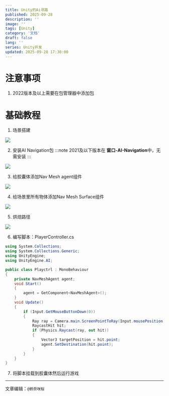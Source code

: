 ```yaml
---
title: Unity的Ai寻路
published: 2025-09-28
description: ''
image: ''
tags: [Unity]
category: '文档'
draft: false 
lang: ''
series: Unity开发
updated: 2025-09-28 17:30:00
---
```

# 注意事项
1. 2022版本及以上需要在包管理器中添加包

# 基础教程
1. 场景搭建
<img src="https://img.sakura.ink/file/AgACAgUAAyEGAASIHQfFAANsaNkKt7Jk6-1MW8HqS6uqeP6xXvIAAu3LMRvGv8lWVSeo12gqpHkBAAMCAAN3AAM2BA.png">

2. 安装AI Navigation包
:::note
2021及以下版本在 **窗口-AI-Navigation**中，无需安装
:::
<img src="https://img.sakura.ink/file/AgACAgUAAyEGAASIHQfFAANtaNkLRw4pb0x5gmya9Q6JNOcb86cAAvLLMRvGv8lWd6tllodh3ToBAAMCAAN3AAM2BA.png">

3. 给胶囊体添加Nav Mesh agent组件
<img src="https://img.sakura.ink/file/AgACAgUAAyEGAASIHQfFAANuaNkLuWhKBH0Ba2xj8D7pHCeXpNsAAvbLMRvGv8lW25wtEIbthIIBAAMCAAN3AAM2BA.png">

4. 给场景里所有物体添加Nav Mesh Surface组件
<img src="https://img.sakura.ink/file/AgACAgUAAyEGAASIHQfFAANvaNkMJHA8NIO3v7UIJMg__f8yyqgAAvjLMRvGv8lWU_4Dy8_XOLgBAAMCAAN3AAM2BA.png">

5. 烘焙路径
<img src="https://img.sakura.ink/file/AgACAgUAAyEGAASIHQfFAANwaNkMXQABDr1peGtJZwABwY1n1XO6_AAC-csxG8a_yVYez8GEH9qNPAEAAwIAA3cAAzYE.png">

6. 编写脚本：PlayerController.cs
```cs title="PlayerController.cs"  {6}
using System.Collections;
using System.Collections.Generic;
using UnityEngine;
using UnityEngine.AI;

public class Playctrl : MonoBehaviour
{
    private NavMeshAgent agent;
    void Start()
    {
        agent = GetComponent<NavMeshAgent>();
    }
    void Update()
    {
        if (Input.GetMouseButtonDown(0))
        {
            Ray ray = Camera.main.ScreenPointToRay(Input.mousePosition);
            RaycastHit hit;
            if (Physics.Raycast(ray, out hit))
            {
                Vector3 targetPosition = hit.point;
                agent.SetDestination(hit.point);
            }
        }
    }
}
```
7. 将脚本挂载到胶囊体然后运行游戏
---

文章编辑：`@鈴奈咲桜`